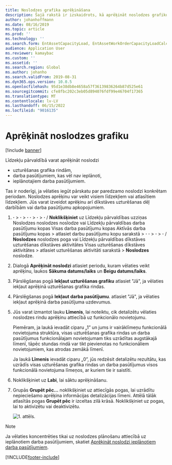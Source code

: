 ```yaml
---
title: Noslodzes grafika aprēķināšana
description: Šajā rakstā ir izskaidrots, kā aprēķināt noslodzes grafiku Līdzekļu pārvaldībā.
author: johanhoffmann
ms.date: 08/16/2019
ms.topic: article
ms.prod: ''
ms.technology: ''
ms.search.form: EntAssetCapacityLoad, EntAssetWorkOrderCapacityLoadCalculate, EntAssetWorkOrderCapacityLoad
audience: Application User
ms.reviewer: kamaybac
ms.custom: ''
ms.assetid: ''
ms.search.region: Global
ms.author: johanho
ms.search.validFrom: 2019-08-31
ms.dyn365.ops.version: 10.0.5
ms.openlocfilehash: 95d1e38db8e4658a57f36139836264b87d525e61
ms.sourcegitcommit: cfe8fbc202c3eb05d894076fdf99e46704f17365
ms.translationtype: MT
ms.contentlocale: lv-LV
ms.lasthandoff: 06/15/2022
ms.locfileid: "9016135"
---
```

# <a name="calculate-capacity-load"></a>Aprēķināt noslodzes grafiku

[!include [banner](../../includes/banner.md)]


Līdzekļu pārvaldībā varat aprēķināt noslodzi

- uzturēšanas grafika rindām,  
- darba pasūtījumiem, kas vēl nav ieplānoti,  
- ieplānotajiem darba pasūtījumiem.

Tas ir noderīgi, ja vēlaties iegūt pārskatu par paredzamo noslodzi konkrētam periodam. Noslodzes aprēķinu var veikt visiem līdzekļiem vai atlasītiem līdzekļiem. Jūs varat izveidot aprēķinu arī dīkstāves uzturēšanas dēļ darbībām vai darba pasūtījumu apkopojumiem.

1. **·** > **·** > **·** **·** > **·** > **·** / **Noklikšķiniet** uz Līdzekļu pārvaldības uzziņas Noslodzes noslodzes noslodze vai Līdzekļu pārvaldības darba pasūtījumu kopas Visas darba pasūtījumu kopas Aktīvās darba pasūtījumu kopas > atlasiet darbu pasūtījumu kopu sarakstā > **·** **·** > **·** > **·** / **Noslodzes** noslodzes poga vai Līdzekļu pārvaldības dīkstāves uzturēšanas dīkstāves aktivitātes Visas uzturēšanas dīkstāves aktivitātes > atlasiet uzturēšanas aktivitāti sarakstā > **Noslodzes** noslodze.

2. Dialogā **Aprēķināt noslodzi** atlasiet periodu, kuram vēlaties veikt aprēķinu, laukos **Sākuma datums/laiks** un **Beigu datums/laiks**.

3. Pārslēgšanas pogā **Iekļaut uzturēšanas grafiku** atlasiet "Jā", ja vēlaties iekļaut aprēķinā uzturēšanas grafika rindas.

4. Pārslēgšanas pogā **Iekļaut darba pasūtījumu**. atlasiet "Jā", ja vēlaties iekļaut aprēķinā darba pasūtījuma uzdevumus.

5. Jūs varat izmantot lauku **Līmenis**, lai noteiktu, cik detalizētu vēlaties noslodzes rindu aprēķinu attiecībā uz funkcionālo novietojumu. 

    Piemēram, ja laukā ievadāt ciparu „1” un jums ir vairāklīmeņu funkcionālā novietojuma struktūra, visas uzturēšanas grafika rindas un darba pasūtījumus funkcionālajam novietojumam tiks uzrādītas augstākajā līmenī, tāpēc stundas rindā var tikt pievienotas no funkcionāliem novietojumiem, kas atrodas zemākā līmenī. 
    
    Ja laukā **Līmenis** ievadāt ciparu „0”, jūs redzēsit detalizētu rezultātu, kas uzrādīs visas uzturēšanas grafika rindas un darba pasūtījumus visos funkcionālā novietojuma līmeņos, ar kuriem tie ir saistīti.

6. Noklikšķiniet uz **Labi**, lai sāktu aprēķināšanu.

7. Grupās **Grupēt pēc...** noklikšķiniet uz attiecīgās pogas, lai uzrādītu nepieciešamo aprēķina informācijas detalizācijas līmeni. Attēlā tālāk atlasītās pogas **Grupēt pēc** ir izceltas zilā krāsā. Noklikšķiniet uz pogas, lai to aktivizētu vai deaktivizētu.

    ![1. attēls.](media/01-capacity-planning.png)

>[!NOTE]
>Ja vēlaties koncentrēties tikai uz noslodzes plānošanu attiecībā uz ieplānotiem darba pasūtījumiem, skatiet [Aprēķināt noslodzi ieplānotiem darba pasūtījumiem](../work-order-scheduling/calculate-capacity-load-on-scheduled-work-orders.md).



[!INCLUDE[footer-include](../../../includes/footer-banner.md)]